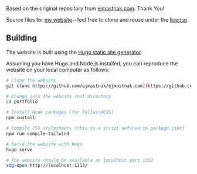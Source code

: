 Based on the original repository from [ejmastnak.com](https://github.com/ejmastnak/ejmastnak.com). Thank You!

Source files for [my website](https://www.ejmastnak.com/)—feel free to clone and reuse under the [license](https://www.ejmastnak.com/license/).


## Building

The website is built using the [Hugo static site generator](https://gohugo.io/).

Assuming you have Hugo and Node.js installed, you can reproduce the website on your local computer as follows:

```bash
# Clone the website
git clone https://github.com/ejmastnak/ejmastnak.com](https://github.com/rickshf/portfolio

# Change into the website root directory
cd portfolio

# Install Node packages (for TailwindCSS)
npm install

# Compile CSS stylesheets (this is a script defined in package.json)
npm run compile-tailwind

# Serve the website with Hugo
hugo serve

# The website should be available at localhost port 1313
xdg-open http://localhost:1313/
```


